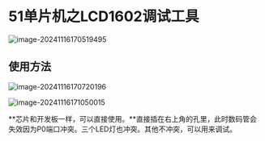 # 51单片机之LCD1602调试工具

![image-20241116170519495](C:\Users\admin\Desktop\个人博客\嵌入式相关博客\51单片机学习\51单片机之LCD1602调试工具.assets\image-20241116170519495.png)

## 使用方法

![image-20241116170720196](C:\Users\admin\Desktop\个人博客\嵌入式相关博客\51单片机学习\51单片机之LCD1602调试工具.assets\image-20241116170720196.png)

![image-20241116171050015](C:\Users\admin\Desktop\个人博客\嵌入式相关博客\51单片机学习\51单片机之LCD1602调试工具.assets\image-20241116171050015.png)

**芯片和开发板一样，可以直接使用。**直接插在右上角的孔里，此时数码管会失效因为P0端口冲突。三个LED灯也冲突。其他不冲突，可以用来调试。